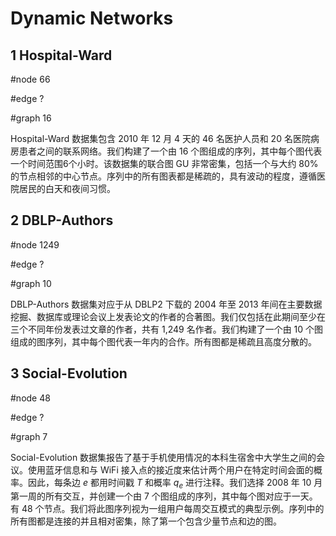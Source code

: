 # Dynamic Networks

## 1 Hospital-Ward

#node 66

#edge ?

#graph 16

Hospital-Ward 数据集包含 2010 年 12 月 4 天的 46 名医护人员和 20 名医院病房患者之间的联系网络。我们构建了一个由 16 个图组成的序列，其中每个图代表一个时间范围6个小时。该数据集的联合图 GU 非常密集，包括一个与大约 80% 的节点相邻的中心节点。序列中的所有图表都是稀疏的，具有波动的程度，遵循医院居民的白天和夜间习惯。

## 2 DBLP-Authors

#node 1249

#edge ?

#graph 10

DBLP-Authors 数据集对应于从 DBLP2 下载的 2004 年至 2013 年间在主要数据挖掘、数据库或理论会议上发表论文的作者的合著图。我们仅包括在此期间至少在三个不同年份发表过文章的作者，共有 1,249 名作者。我们构建了一个由 10 个图组成的图序列，其中每个图代表一年内的合作。所有图都是稀疏且高度分散的。

## 3 Social-Evolution

#node 48

#edge ?

#graph 7

Social-Evolution 数据集报告了基于手机使用情况的本科生宿舍中大学生之间的会议。使用蓝牙信息和与 WiFi 接入点的接近度来估计两个用户在特定时间会面的概率。因此，每条边 $e$ 都用时间戳 $T$ 和概率 $q_e$ 进行注释。我们选择 2008 年 10 月第一周的所有交互，并创建一个由 $7$ 个图组成的序列，其中每个图对应于一天。有 $48$ 个节点。我们将此图序列视为一组用户每周交互模式的典型示例。序列中的所有图都是连接的并且相对密集，除了第一个包含少量节点和边的图。





